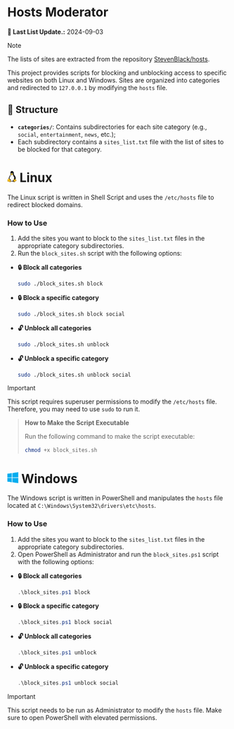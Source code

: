 # Hosts Moderator

**📅 Last List Update.:** 2024-09-03

> [!NOTE]
> The lists of sites are extracted from the repository [StevenBlack/hosts](https://github.com/StevenBlack/hosts?tab=readme-ov-file).


This project provides scripts for blocking and unblocking access to specific websites on both Linux and Windows. Sites are organized into categories and redirected to `127.0.0.1` by modifying the `hosts` file. 

## 📂 Structure

- **`categories/`**: Contains subdirectories for each site category (e.g., `social`, `entertainment`, `news`, etc.);
- Each subdirectory contains a `sites_list.txt` file with the list of sites to be blocked for that category.

<h1><img src="assets/tux.svg" style="height: 25px;"> Linux</h1>

The Linux script is written in Shell Script and uses the `/etc/hosts` file to redirect blocked domains.

### How to Use

1. Add the sites you want to block to the `sites_list.txt` files in the appropriate category subdirectories.
2. Run the `block_sites.sh` script with the following options:

- **🔒 Block all categories**
    ```bash
    sudo ./block_sites.sh block
    ```

- **🔒 Block a specific category**
    ```bash
    sudo ./block_sites.sh block social
    ```

- **🔓 Unblock all categories**
    ```bash
    sudo ./block_sites.sh unblock
    ```

- **🔓 Unblock a specific category**
    ```bash
    sudo ./block_sites.sh unblock social
    ```

> [!IMPORTANT]
> This script requires superuser permissions to modify the `/etc/hosts` file. Therefore, you may need to use `sudo` to run it.

> **How to Make the Script Executable**
> 
> Run the following command to make the script executable:
> ```bash 
> chmod +x block_sites.sh
> ```

<h1><img src="assets/windows.svg" style="height: 25px;"> Windows</h1>

The Windows script is written in PowerShell and manipulates the `hosts` file located at `C:\Windows\System32\drivers\etc\hosts`.

### How to Use

1. Add the sites you want to block to the `sites_list.txt` files in the appropriate category subdirectories.
2. Open PowerShell as Administrator and run the `block_sites.ps1` script with the following options:

- **🔒 Block all categories**
    ```powershell
    .\block_sites.ps1 block
    ```

- **🔒 Block a specific category**
    ```powershell
    .\block_sites.ps1 block social
    ```

- **🔓 Unblock all categories**
    ```powershell
    .\block_sites.ps1 unblock
    ```

- **🔓 Unblock a specific category**
    ```powershell
    .\block_sites.ps1 unblock social
    ```

> [!IMPORTANT]
> This script needs to be run as Administrator to modify the `hosts` file. Make sure to open PowerShell with elevated permissions.
